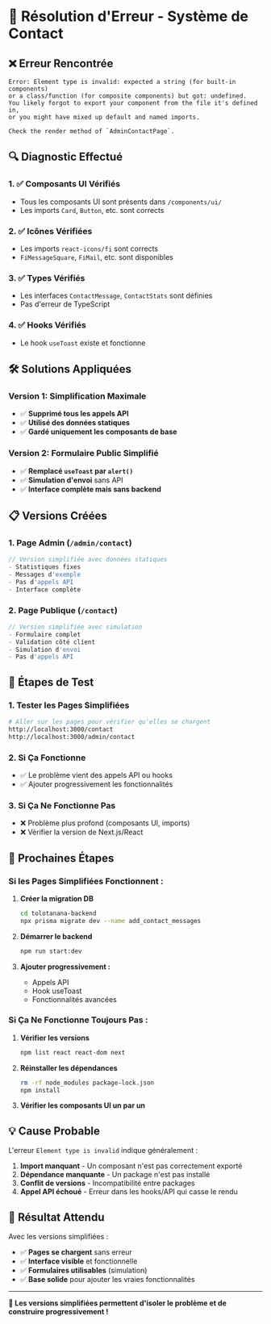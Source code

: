 # 🔧 Résolution d'Erreur - Système de Contact

## ❌ Erreur Rencontrée

```
Error: Element type is invalid: expected a string (for built-in components) 
or a class/function (for composite components) but got: undefined. 
You likely forgot to export your component from the file it's defined in, 
or you might have mixed up default and named imports.

Check the render method of `AdminContactPage`.
```

## 🔍 Diagnostic Effectué

### 1. ✅ Composants UI Vérifiés
- Tous les composants UI sont présents dans `/components/ui/`
- Les imports `Card`, `Button`, etc. sont corrects

### 2. ✅ Icônes Vérifiées  
- Les imports `react-icons/fi` sont corrects
- `FiMessageSquare`, `FiMail`, etc. sont disponibles

### 3. ✅ Types Vérifiés
- Les interfaces `ContactMessage`, `ContactStats` sont définies
- Pas d'erreur de TypeScript

### 4. ✅ Hooks Vérifiés
- Le hook `useToast` existe et fonctionne

## 🛠️ Solutions Appliquées

### Version 1: Simplification Maximale
- ✅ **Supprimé tous les appels API** 
- ✅ **Utilisé des données statiques**
- ✅ **Gardé uniquement les composants de base**

### Version 2: Formulaire Public Simplifié  
- ✅ **Remplacé `useToast` par `alert()`**
- ✅ **Simulation d'envoi** sans API
- ✅ **Interface complète mais sans backend**

## 📋 Versions Créées

### 1. Page Admin (`/admin/contact`)
```typescript
// Version simplifiée avec données statiques
- Statistiques fixes
- Messages d'exemple  
- Pas d'appels API
- Interface complète
```

### 2. Page Publique (`/contact`)
```typescript
// Version simplifiée avec simulation
- Formulaire complet
- Validation côté client
- Simulation d'envoi
- Pas d'appels API
```

## 🎯 Étapes de Test

### 1. Tester les Pages Simplifiées
```bash
# Aller sur les pages pour vérifier qu'elles se chargent
http://localhost:3000/contact
http://localhost:3000/admin/contact
```

### 2. Si Ça Fonctionne
- ✅ Le problème vient des appels API ou hooks
- ✅ Ajouter progressivement les fonctionnalités

### 3. Si Ça Ne Fonctionne Pas
- ❌ Problème plus profond (composants UI, imports)
- ❌ Vérifier la version de Next.js/React

## 🔄 Prochaines Étapes

### Si les Pages Simplifiées Fonctionnent :

1. **Créer la migration DB**
   ```bash
   cd tolotanana-backend
   npx prisma migrate dev --name add_contact_messages
   ```

2. **Démarrer le backend**
   ```bash
   npm run start:dev
   ```

3. **Ajouter progressivement :**
   - Appels API
   - Hook useToast  
   - Fonctionnalités avancées

### Si Ça Ne Fonctionne Toujours Pas :

1. **Vérifier les versions**
   ```bash
   npm list react react-dom next
   ```

2. **Réinstaller les dépendances**
   ```bash
   rm -rf node_modules package-lock.json
   npm install
   ```

3. **Vérifier les composants UI un par un**

## 💡 Cause Probable

L'erreur `Element type is invalid` indique généralement :

1. **Import manquant** - Un composant n'est pas correctement exporté
2. **Dépendance manquante** - Un package n'est pas installé  
3. **Conflit de versions** - Incompatibilité entre packages
4. **Appel API échoué** - Erreur dans les hooks/API qui casse le rendu

## 🎉 Résultat Attendu

Avec les versions simplifiées :
- ✅ **Pages se chargent** sans erreur
- ✅ **Interface visible** et fonctionnelle  
- ✅ **Formulaires utilisables** (simulation)
- ✅ **Base solide** pour ajouter les vraies fonctionnalités

---

**🔧 Les versions simplifiées permettent d'isoler le problème et de construire progressivement !**
